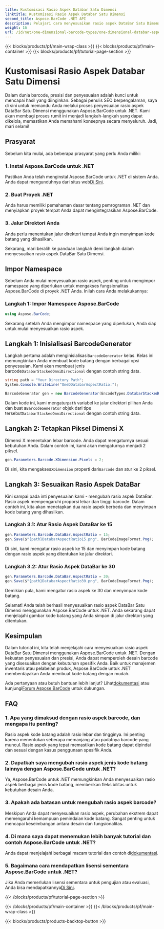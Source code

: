 ```yaml
---
title: Kustomisasi Rasio Aspek Databar Satu Dimensi
linktitle: Kustomisasi Rasio Aspek Databar Satu Dimensi
second_title: Aspose.BarCode .NET API
description: Pelajari cara menyesuaikan rasio aspek DataBar Satu Dimensi di .NET menggunakan Aspose.BarCode. Meningkatkan presisi dan desain kode batang.
weight: 16
url: /id/net/one-dimensional-barcode-types/one-dimensional-databar-aspect-ratio-customization/
---
```


{{< blocks/products/pf/main-wrap-class >}}
{{< blocks/products/pf/main-container >}}
{{< blocks/products/pf/tutorial-page-section >}}

# Kustomisasi Rasio Aspek Databar Satu Dimensi


Dalam dunia barcode, presisi dan penyesuaian adalah kunci untuk mencapai hasil yang diinginkan. Sebagai penulis SEO berpengalaman, saya di sini untuk memandu Anda melalui proses penyesuaian rasio aspek DataBar Satu Dimensi menggunakan Aspose.BarCode untuk .NET. Kami akan membagi proses rumit ini menjadi langkah-langkah yang dapat dikelola, memastikan Anda memahami konsepnya secara menyeluruh. Jadi, mari selami!

## Prasyarat

Sebelum kita mulai, ada beberapa prasyarat yang perlu Anda miliki:

### 1. Instal Aspose.BarCode untuk .NET

 Pastikan Anda telah menginstal Aspose.BarCode untuk .NET di sistem Anda. Anda dapat mengunduhnya dari situs web[Di Sini](https://releases.aspose.com/barcode/net/).

### 2. Buat Proyek .NET

Anda harus memiliki pemahaman dasar tentang pemrograman .NET dan menyiapkan proyek tempat Anda dapat mengintegrasikan Aspose.BarCode.

### 3. Jalur Direktori Anda

Anda perlu menentukan jalur direktori tempat Anda ingin menyimpan kode batang yang dihasilkan.

Sekarang, mari beralih ke panduan langkah demi langkah dalam menyesuaikan rasio aspek DataBar Satu Dimensi.

## Impor Namespace

Sebelum Anda mulai menyesuaikan rasio aspek, penting untuk mengimpor namespace yang diperlukan untuk mengakses fungsionalitas Aspose.BarCode di proyek .NET Anda. Inilah cara Anda melakukannya:

### Langkah 1: Impor Namespace Aspose.BarCode

```csharp
using Aspose.BarCode;
```

Sekarang setelah Anda mengimpor namespace yang diperlukan, Anda siap untuk mulai menyesuaikan rasio aspek.

## Langkah 1: Inisialisasi BarcodeGenerator

 Langkah pertama adalah menginisialisasi`BarcodeGenerator` kelas. Kelas ini memungkinkan Anda membuat kode batang dengan berbagai opsi penyesuaian. Kami akan membuat jenis barcode`DatabarStackedOmniDirectional` dengan contoh string data.

```csharp
string path = "Your Directory Path";
System.Console.WriteLine("OneDDatabarAspectRatio:");

BarcodeGenerator gen = new BarcodeGenerator(EncodeTypes.DatabarStackedOmniDirectional, "(01)12345678901231");
```

 Dalam kode ini, kami mengatur`path` variabel ke jalur direktori pilihan Anda dan buat a`BarcodeGenerator` objek dari tipe tersebut`DatabarStackedOmniDirectional` dengan contoh string data.

## Langkah 2: Tetapkan Piksel Dimensi X

Dimensi X menentukan lebar barcode. Anda dapat mengaturnya sesuai kebutuhan Anda. Dalam contoh ini, kami akan mengaturnya menjadi 2 piksel.

```csharp
gen.Parameters.Barcode.XDimension.Pixels = 2;
```

 Di sini, kita mengakses`XDimension` properti dari`Barcode` dan atur ke 2 piksel.

## Langkah 3: Sesuaikan Rasio Aspek DataBar

Kini sampai pada inti penyesuaian kami - mengubah rasio aspek DataBar. Rasio aspek mempengaruhi proporsi lebar dan tinggi barcode. Dalam contoh ini, kita akan menetapkan dua rasio aspek berbeda dan menyimpan kode batang yang dihasilkan.

### Langkah 3.1: Atur Rasio Aspek DataBar ke 15

```csharp
gen.Parameters.Barcode.DataBar.AspectRatio = 15;
gen.Save($"{path}DatabarAspectRatio15.png", BarCodeImageFormat.Png);
```

Di sini, kami mengatur rasio aspek ke 15 dan menyimpan kode batang dengan rasio aspek yang ditentukan ke jalur direktori.

### Langkah 3.2: Atur Rasio Aspek DataBar ke 30

```csharp
gen.Parameters.Barcode.DataBar.AspectRatio = 30;
gen.Save($"{path}DatabarAspectRatio30.png", BarCodeImageFormat.Png);
```

Demikian pula, kami mengatur rasio aspek ke 30 dan menyimpan kode batang.

Selamat! Anda telah berhasil menyesuaikan rasio aspek DataBar Satu Dimensi menggunakan Aspose.BarCode untuk .NET. Anda sekarang dapat menjelajahi gambar kode batang yang Anda simpan di jalur direktori yang ditentukan.

## Kesimpulan

Dalam tutorial ini, kita telah menjelajahi cara menyesuaikan rasio aspek DataBar Satu Dimensi menggunakan Aspose.BarCode untuk .NET. Dengan kekuatan penyesuaian dan presisi, Anda dapat memperoleh desain barcode yang disesuaikan dengan kebutuhan spesifik Anda. Baik untuk manajemen inventaris atau pelabelan produk, Aspose.BarCode untuk .NET memberdayakan Anda membuat kode batang dengan mudah.

 Ada pertanyaan atau butuh bantuan lebih lanjut? Lihat[dokumentasi](https://reference.aspose.com/barcode/net/) atau kunjungi[Forum Aspose.BarCode](https://forum.aspose.com/c/barcode/13) untuk dukungan.

## FAQ

### 1. Apa yang dimaksud dengan rasio aspek barcode, dan mengapa itu penting?

Rasio aspek kode batang adalah rasio lebar dan tingginya. Ini penting karena menentukan seberapa memanjang atau padatnya barcode yang muncul. Rasio aspek yang tepat memastikan kode batang dapat dipindai dan sesuai dengan kasus penggunaan spesifik Anda.

### 2. Dapatkah saya mengubah rasio aspek jenis kode batang lainnya dengan Aspose.BarCode untuk .NET?

Ya, Aspose.BarCode untuk .NET memungkinkan Anda menyesuaikan rasio aspek berbagai jenis kode batang, memberikan fleksibilitas untuk kebutuhan desain Anda.

### 3. Apakah ada batasan untuk mengubah rasio aspek barcode?

Meskipun Anda dapat menyesuaikan rasio aspek, perubahan ekstrem dapat memengaruhi kemampuan pemindaian kode batang. Sangat penting untuk mencapai keseimbangan antara desain dan fungsionalitas.

### 4. Di mana saya dapat menemukan lebih banyak tutorial dan contoh Aspose.BarCode untuk .NET?

 Anda dapat menjelajahi berbagai macam tutorial dan contoh di[dokumentasi](https://reference.aspose.com/barcode/net/).

### 5. Bagaimana cara mendapatkan lisensi sementara Aspose.BarCode untuk .NET?

 Jika Anda memerlukan lisensi sementara untuk pengujian atau evaluasi, Anda bisa mendapatkannya[Di Sini](https://purchase.aspose.com/temporary-license/).



{{< /blocks/products/pf/tutorial-page-section >}}

{{< /blocks/products/pf/main-container >}}
{{< /blocks/products/pf/main-wrap-class >}}

{{< blocks/products/products-backtop-button >}}

